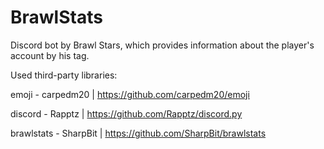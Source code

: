 # BrawlStats
Discord bot by Brawl Stars, which provides information about the player's account by his tag.

Used third-party libraries:

emoji - carpedm20 | https://github.com/carpedm20/emoji

discord - Rapptz | https://github.com/Rapptz/discord.py

brawlstats - SharpBit | https://github.com/SharpBit/brawlstats
